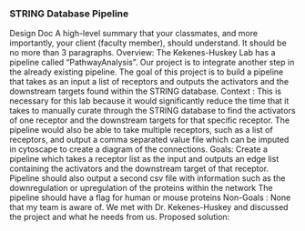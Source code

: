 
### STRING Database Pipeline
Design Doc
A high-level summary that your classmates, and more importantly, your client (faculty member), should understand. It should be no more than 3 paragraphs.
Overview:
The Kekenes-Huskey Lab has a pipeline called “PathwayAnalysis”. Our project is to integrate another step in the already existing pipeline. The goal of this project is to build a pipeline that takes as an input a list of receptors and outputs the activators and the downstream targets found within the STRING database. 
Context :
This is necessary for this lab because it would significantly reduce the time that it takes to manually curate through the STRING database to find the activators of one receptor and the downstream targets for that specific receptor. The pipeline would also be able to take multiple receptors, such as a list of receptors, and output a comma separated value file which can be imputed in cytoscape to create a diagram of the connections. 
Goals: 
Create a pipeline which takes a receptor list as the input and outputs an edge list containing the activators and the downstream target of that receptor.
Pipeline should also output a second csv file with information such as the downregulation or upregulation of the proteins within the network
The pipeline should have a flag for human or mouse proteins
Non-Goals : None that my team is aware of. We met with Dr. Kekenes-Huskey and discussed the project and what he needs from us.
Proposed solution:
